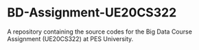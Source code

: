 # BD-Assignment-UE20CS322

A repository containing the source codes for the Big Data Course Assignment (UE20CS322) at PES University.
